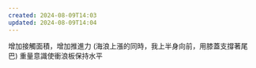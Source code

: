 ```yaml
---
created: 2024-08-09T14:03
updated: 2024-08-09T14:04
---
```

增加接觸面積，增加推進力
(海浪上漲的同時，我上半身向前，用膝蓋支撐著尾巴)
重量意識使衝浪板保持水平
